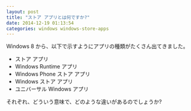 ```yaml
---
layout: post
title: "ストア アプリとは何ですか?"
date: 2014-12-19 01:13:54
categories: windows windows-store-apps
---
```

<p>Windows 8 から、以下で示すようにアプリの種類がたくさん出てきました。</p>

<ul>
<li>ストア アプリ</li>
<li>Windows Runtime アプリ</li>
<li>Windows Phone ストア アプリ</li>
<li>Windows ストア アプリ</li>
<li>ユニバーサル Windows アプリ</li>
</ul>

<p>それぞれ、どういう意味で、どのような違いがあるのでしょうか?</p>
